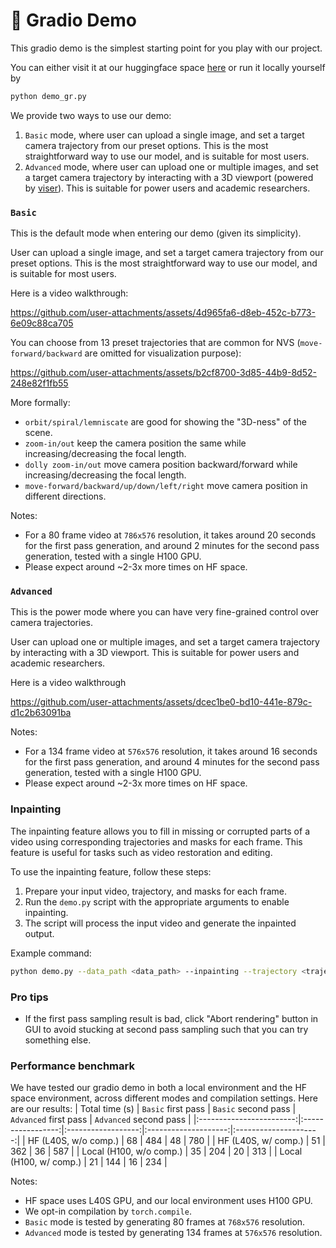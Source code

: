 # :rocket: Gradio Demo

This gradio demo is the simplest starting point for you play with our project.

You can either visit it at our huggingface space [here](https://huggingface.co/spaces/stabilityai/stable-virtual-camera) or run it locally yourself by

```bash
python demo_gr.py
```

We provide two ways to use our demo:

1. `Basic` mode, where user can upload a single image, and set a target camera trajectory from our preset options. This is the most straightforward way to use our model, and is suitable for most users.
2. `Advanced` mode, where user can upload one or multiple images, and set a target camera trajectory by interacting with a 3D viewport (powered by [viser](https://viser.studio/latest)). This is suitable for power users and academic researchers.

### `Basic`

This is the default mode when entering our demo (given its simplicity).

User can upload a single image, and set a target camera trajectory from our preset options. This is the most straightforward way to use our model, and is suitable for most users.

Here is a video walkthrough:

https://github.com/user-attachments/assets/4d965fa6-d8eb-452c-b773-6e09c88ca705

You can choose from 13 preset trajectories that are common for NVS (`move-forward/backward` are omitted for visualization purpose):

https://github.com/user-attachments/assets/b2cf8700-3d85-44b9-8d52-248e82f1fb55

More formally:

- `orbit/spiral/lemniscate` are good for showing the "3D-ness" of the scene.
- `zoom-in/out` keep the camera position the same while increasing/decreasing the focal length.
- `dolly zoom-in/out` move camera position backward/forward while increasing/decreasing the focal length.
- `move-forward/backward/up/down/left/right` move camera position in different directions.

Notes:

- For a 80 frame video at `786x576` resolution, it takes around 20 seconds for the first pass generation, and around 2 minutes for the second pass generation, tested with a single H100 GPU.
- Please expect around ~2-3x more times on HF space.

### `Advanced`

This is the power mode where you can have very fine-grained control over camera trajectories.

User can upload one or multiple images, and set a target camera trajectory by interacting with a 3D viewport. This is suitable for power users and academic researchers.

Here is a video walkthrough

https://github.com/user-attachments/assets/dcec1be0-bd10-441e-879c-d1c2b63091ba

Notes:

- For a 134 frame video at `576x576` resolution, it takes around 16 seconds for the first pass generation, and around 4 minutes for the second pass generation, tested with a single H100 GPU.
- Please expect around ~2-3x more times on HF space.

### Inpainting

The inpainting feature allows you to fill in missing or corrupted parts of a video using corresponding trajectories and masks for each frame. This feature is useful for tasks such as video restoration and editing.

To use the inpainting feature, follow these steps:

1. Prepare your input video, trajectory, and masks for each frame.
2. Run the `demo.py` script with the appropriate arguments to enable inpainting.
3. The script will process the input video and generate the inpainted output.

Example command:

```bash
python demo.py --data_path <data_path> --inpainting --trajectory <trajectory_path> --masks <masks_path>
```

### Pro tips

- If the first pass sampling result is bad, click "Abort rendering" button in GUI to avoid stucking at second pass sampling such that you can try something else.

### Performance benchmark

We have tested our gradio demo in both a local environment and the HF space environment, across different modes and compilation settings. Here are our results:
| Total time (s) | `Basic` first pass | `Basic` second pass | `Advanced` first pass | `Advanced` second pass |
|:------------------------:|:-----------------:|:------------------:|:--------------------:|:---------------------:|
| HF (L40S, w/o comp.) | 68 | 484 | 48 | 780 |
| HF (L40S, w/ comp.) | 51 | 362 | 36 | 587 |
| Local (H100, w/o comp.) | 35 | 204 | 20 | 313 |
| Local (H100, w/ comp.) | 21 | 144 | 16 | 234 |

Notes:

- HF space uses L40S GPU, and our local environment uses H100 GPU.
- We opt-in compilation by `torch.compile`.
- `Basic` mode is tested by generating 80 frames at `768x576` resolution.
- `Advanced` mode is tested by generating 134 frames at `576x576` resolution.
